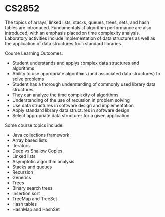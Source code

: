 # CS2852

The topics of arrays, linked lists, stacks, queues, trees, sets, and hash tables are introduced. Fundamentals of algorithm performance are also introduced, with an emphasis placed on time complexity analysis. Laboratory activities include implementation of data structures as well as the application of data structures from standard libraries. 

Course Learning Outcomes:
- Student understands and applys complex data structures and algorithms
- Ability to use appropriate algorithms (and associated data structures) to solve problems
- Student has a thorough understanding of commonly used library data structures
- They can analyze the time complexity of algorithms
- Understanding of the use of recursion in problem solving
- Use data structures in software design and implementation
- Apply standard library data structures in software design
- Select appropriate data structures for a given application

Some course topics include:
- Java collections framework
- Array based lists
- Iterators
- Deep vs Shallow Copies
- Linked lists
- Asymptotic algorithm analysis
- Stacks and queues
- Recursion
- Generics
- Trees
- Binary search trees
- Insertion sort
- TreeMap and TreeSet
- Hash tables
- HashMap and HashSet
